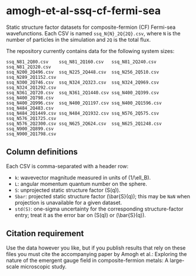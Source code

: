 # amogh-et-al-ssq-cf-fermi-sea

Static structure factor datasets for composite-fermion (CF) Fermi-sea
wavefunctions. Each CSV is named `ssq_N{N}_2Q{2Q}.csv`, where `N` is the
number of particles in the simulation and `2Q` is the total flux.

The repository currently contains data for the following system sizes:

```
ssq_N81_2Q80.csv    ssq_N81_2Q160.csv   ssq_N81_2Q240.csv   ssq_N81_2Q320.csv
ssq_N200_2Q496.csv  ssq_N225_2Q448.csv  ssq_N256_2Q510.csv  ssq_N289_2Q1152.csv
ssq_N300_2Q746.csv  ssq_N324_2Q323.csv  ssq_N324_2Q969.csv  ssq_N324_2Q1292.csv
ssq_N361_2Q720.csv  ssq_N361_2Q1440.csv ssq_N400_2Q399.csv  ssq_N400_2Q798.csv
ssq_N400_2Q996.csv  ssq_N400_2Q1197.csv ssq_N400_2Q1596.csv ssq_N484_2Q483.csv
ssq_N484_2Q1449.csv ssq_N484_2Q1932.csv ssq_N576_2Q575.csv  ssq_N576_2Q1725.csv
ssq_N576_2Q2300.csv ssq_N625_2Q624.csv  ssq_N625_2Q1248.csv ssq_N900_2Q899.csv
ssq_N900_2Q1798.csv
```

## Column definitions

Each CSV is comma-separated with a header row:

- `k`: wavevector magnitude measured in units of \(1/\ell_B\).
- `L`: angular momentum quantum number on the sphere.
- `S`: unprojected static structure factor \(S(q)\).
- `Sbar`: projected static structure factor \(\bar{S}(q)\); this may be
  `NaN` when projection is unavailable for a given dataset.
- `std(S)`: one-sigma uncertainty for the corresponding structure-factor
  entry; treat it as the error bar on \(S(q)\) or \(\bar{S}(q)\).

## Citation requirement

Use the data however you like, but if you publish results that rely on
these files you must cite the accompanying paper by Amogh et al.: Exploring the nature of the emergent gauge field in composite-fermion metals: A large-scale microscopic study.
